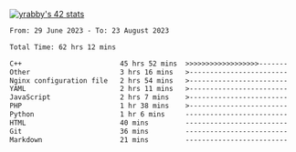 
[![yrabby's 42 stats](https://badge42.vercel.app/api/v2/cljfd5ku6003508mg283uc00s/stats?cursusId=21&coalitionId=64)](https://github.com/JaeSeoKim/badge42)

<!--START_SECTION:waka-->

```txt
From: 29 June 2023 - To: 23 August 2023

Total Time: 62 hrs 12 mins

C++                        45 hrs 52 mins  >>>>>>>>>>>>>>>>>>-------   73.74 %
Other                      3 hrs 16 mins   >------------------------   05.26 %
Nginx configuration file   2 hrs 54 mins   >------------------------   04.66 %
YAML                       2 hrs 11 mins   >------------------------   03.53 %
JavaScript                 2 hrs 7 mins    >------------------------   03.43 %
PHP                        1 hr 38 mins    >------------------------   02.64 %
Python                     1 hr 6 mins     -------------------------   01.78 %
HTML                       40 mins         -------------------------   01.07 %
Git                        36 mins         -------------------------   00.98 %
Markdown                   21 mins         -------------------------   00.58 %
```

<!--END_SECTION:waka-->